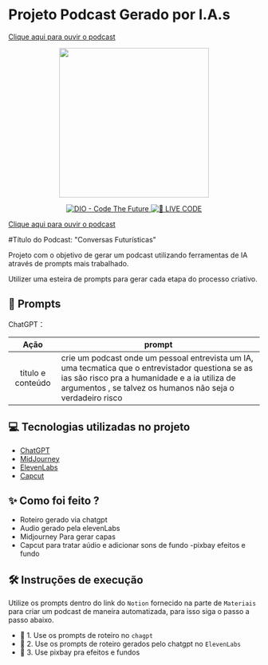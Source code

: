 # Projeto Podcast Gerado por I.A.s
[Clique aqui para ouvir o podcast](https://youtu.be/7h-wBKM8BU4)

<p align="center">
<img 
    src="./assets/cover.png"
    width="300"
/>
</p>

<p align="center">
<a href="https://dio.me/">
    <img 
        src="https://img.shields.io/badge/DIO-Code_The_Future-28DA77?logo=youtube" 
        alt="DIO - Code The Future">
</a>
<a href="https://dio.me/">
<img 
    src="https://img.shields.io/badge/🔴_LIVE_CODE-FF5E72" 
    alt="🔴 LIVE CODE">
</a>
</p>

[Clique aqui para ouvir o podcast](https://youtu.be/7h-wBKM8BU4)




#Título do Podcast: "Conversas Futurísticas"

Projeto com o objetivo de gerar um podcast utilizando ferramentas de IA através de prompts mais trabalhado.

Utilizer uma esteira de prompts para gerar cada etapa do processo criativo.
## 🧠 Prompts
ChatGPT：

|   Ação   | prompt                                                                                                                                                                                                                                                                         |
| :------: | ------------------------------------------------------------------------------------------------------------------------------------------------------------------------------------------------------------------------------------------------------------------------------ |
|titulo e conteúdo | crie um podcast onde um pessoal entrevista um IA, uma tecmatica que o entrevistador questiona se as ias são risco pra a humanidade e a ia utiliza de argumentos , se talvez os humanos não seja o verdadeiro risco  |

## 💻 Tecnologias utilizadas no projeto

- [ChatGPT](https://chat.openai.com/) 
- [MidJourney](https://www.midjourney.com/app/)
- [ElevenLabs](https://beta.elevenlabs.io/)
- [Capcut](https://www.capcut.com/pt-br/)

## ✨ Como foi feito ?

- Roteiro gerado via chatgpt
- Audio gerado pela elevenLabs
- Midjourney Para gerar capas
- Capcut para tratar aúdio e adicionar sons de fundo
-pixbay efeitos e fundo


## 🛠️ Instruções de execução

Utilize os prompts dentro do link do `Notion` fornecido na parte de `Materiais` para criar um podcast de maneira automatizada, para isso siga o passo a passo abaixo.

- 🤖 1. Use os prompts de roteiro no `chagpt`
- 🤖 2. Use os prompts de roteiro gerados pelo chatgpt no  `ElevenLabs`
- 🤖 3. Use pixbay pra efeitos e fundos


